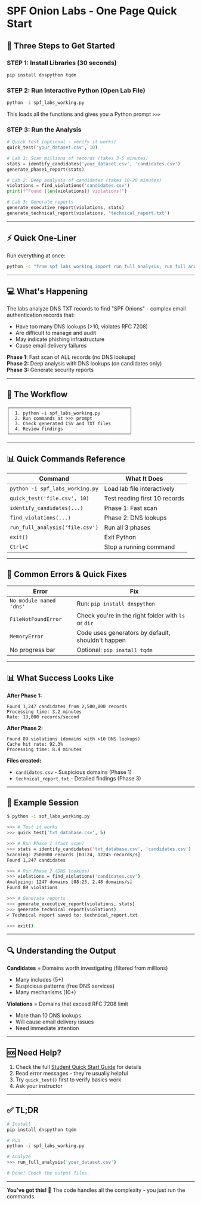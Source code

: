 # SPF Onion Labs - One Page Quick Start

## 🚀 Three Steps to Get Started

### STEP 1: Install Libraries (30 seconds)
```bash
pip install dnspython tqdm
```

### STEP 2: Run Interactive Python (Open Lab File)
```bash
python -i spf_labs_working.py
```

This loads all the functions and gives you a Python prompt `>>>`

### STEP 3: Run the Analysis
```python
# Quick test (optional - verify it works)
quick_test('your_dataset.csv', 10)

# Lab 1: Scan millions of records (takes 3-5 minutes)
stats = identify_candidates('your_dataset.csv', 'candidates.csv')
generate_phase1_report(stats)

# Lab 2: Deep analysis of candidates (takes 10-20 minutes)
violations = find_violations('candidates.csv')
print(f"Found {len(violations)} violations!")

# Lab 3: Generate reports
generate_executive_report(violations, stats)
generate_technical_report(violations, 'technical_report.txt')
```

---

## ⚡ Quick One-Liner

Run everything at once:

```bash
python -c "from spf_labs_working import run_full_analysis; run_full_analysis('your_dataset.csv')"
```

---

## 💻 What's Happening

The labs analyze DNS TXT records to find "SPF Onions" - complex email authentication records that:
- Have too many DNS lookups (>10, violates RFC 7208)
- Are difficult to manage and audit
- May indicate phishing infrastructure
- Cause email delivery failures

**Phase 1:** Fast scan of ALL records (no DNS lookups)  
**Phase 2:** Deep analysis with DNS lookups (on candidates only)  
**Phase 3:** Generate security reports

---

## 📝 The Workflow

```
┌─────────────────────────────────────────────┐
│  1. python -i spf_labs_working.py           │
│  2. Run commands at >>> prompt              │
│  3. Check generated CSV and TXT files       │
│  4. Review findings                         │
└─────────────────────────────────────────────┘
```

---

## 📊 Quick Commands Reference

| Command | What It Does |
|---------|-------------|
| `python -i spf_labs_working.py` | Load lab file interactively |
| `quick_test('file.csv', 10)` | Test reading first 10 records |
| `identify_candidates(...)` | Phase 1: Fast scan |
| `find_violations(...)` | Phase 2: DNS lookups |
| `run_full_analysis('file.csv')` | Run all 3 phases |
| `exit()` | Exit Python |
| `Ctrl+C` | Stop a running command |

---

## 🐛 Common Errors & Quick Fixes

| Error | Fix |
|-------|-----|
| `No module named 'dns'` | Run: `pip install dnspython` |
| `FileNotFoundError` | Check you're in the right folder with `ls` or `dir` |
| `MemoryError` | Code uses generators by default, shouldn't happen |
| No progress bar | Optional: `pip install tqdm` |

---

## 📊 What Success Looks Like

**After Phase 1:**
```
Found 1,247 candidates from 2,500,000 records
Processing time: 3.2 minutes
Rate: 13,000 records/second
```

**After Phase 2:**
```
Found 89 violations (domains with >10 DNS lookups)
Cache hit rate: 92.3%
Processing time: 8.4 minutes
```

**Files created:**
- `candidates.csv` - Suspicious domains (Phase 1)
- `technical_report.txt` - Detailed findings (Phase 3)

---

## 🎯 Example Session

```bash
$ python -i spf_labs_working.py

>>> # Test it works
>>> quick_test('txt_database.csv', 5)

>>> # Run Phase 1 (fast scan)
>>> stats = identify_candidates('txt_database.csv', 'candidates.csv')
Scanning: 2500000 records [03:24, 12245 records/s]
Found 1,247 candidates

>>> # Run Phase 2 (DNS lookups)
>>> violations = find_violations('candidates.csv')
Analyzing: 1247 domains [08:23, 2.48 domains/s]
Found 89 violations

>>> # Generate reports
>>> generate_executive_report(violations, stats)
>>> generate_technical_report(violations)
✓ Technical report saved to: technical_report.txt

>>> exit()
```

---

## 🔍 Understanding the Output

**Candidates** = Domains worth investigating (filtered from millions)
- Many includes (5+)
- Suspicious patterns (free DNS services)
- Many mechanisms (10+)

**Violations** = Domains that exceed RFC 7208 limit
- More than 10 DNS lookups
- Will cause email delivery issues
- Need immediate attention

---

## 🆘 Need Help?

1. Check the full [Student Quick Start Guide](STUDENT_QUICKSTART.md) for details
2. Read error messages - they're usually helpful
3. Try `quick_test()` first to verify basics work
4. Ask your instructor

---

## ✅ TL;DR

```bash
# Install
pip install dnspython tqdm

# Run
python -i spf_labs_working.py

# Analyze
>>> run_full_analysis('your_dataset.csv')

# Done! Check the output files.
```

---

**You've got this! 🎯** The code handles all the complexity - you just run the commands.
